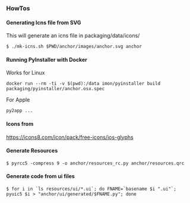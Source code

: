 ### HowTos

#### Generating Icns file from SVG

This will generate an icns file in packaging/data/icons/

```
$ ./mk-icns.sh $PWD/anchor/images/anchor.svg anchor
```

#### Running PyInstaller with Docker

Works for Linux

```
docker run --rm -ti -v $(pwd):/data imon/pyinstaller build packaging/pyinstaller/anchor.osx.spec
```

For Apple

```
py2app ...
```

#### Icons from

https://icons8.com/icon/pack/free-icons/ios-glyphs

#### Generate Resources

```
$ pyrcc5 -compress 9 -o anchor/resources_rc.py anchor/resources.qrc
```

#### Generate code from ui files

```
$ for i in `ls resources/ui/*.ui`; do FNAME=`basename $i ".ui"`; pyuic5 $i > "anchor/ui/generated/$FNAME.py"; done
```